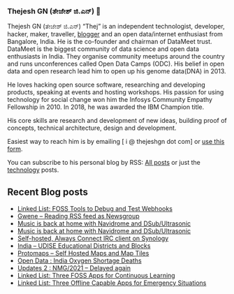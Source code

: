 ### Thejesh GN (ತೇಜೇಶ್ ಜಿ.ಎನ್) 👋

Thejesh GN (ತೇಜೇಶ್ ಜಿ.ಎನ್) “Thej” is an independent technologist, developer, hacker, maker, traveller, [blogger](https://thejeshgn.com/) and an open data/internet enthusiast from Bangalore, India. He is the co-founder and chairman of DataMeet trust. DataMeet is the biggest community of data science and open data enthusiasts in India. They organise community meetups around the country and runs unconferences called Open Data Camps (ODC). His belief in open data and open research lead him to open up his genome data(DNA) in 2013.

He loves hacking open source software, researching and developing products, speaking at events and hosting workshops. His passion for using technology for social change won him the Infosys Community Empathy Fellowship in 2010. In 2018, he was awarded the IBM Champion title.

His core skills are research and development of new ideas, building proof of concepts, technical architecture, design and development.

Easiest way to reach him is by emailing [ i @ thejeshgn dot com] or [use this form](https://thejeshgn.com/contact/).

You can subscribe to his personal blog by RSS: [All posts](https://thejeshgn.com/feed) or just the [technology](https://thejeshgn.com/category/technology/feed/) posts.

## Recent Blog posts
<!-- BLOG-POST-LIST:START -->
- [Linked List: FOSS Tools to Debug and Test Webhooks](https://thejeshgn.com/2021/07/30/linked-list-foss-tools-to-debug-and-test-webhooks/)
- [Gwene – Reading RSS feed as Newsgroup](https://thejeshgn.com/2021/07/16/gwene-reading-rss-feed-as-newsgroup/)
- [Music is back at home with Navidrome and DSub/Ultrasonic](https://thejeshgn.com/2021/07/05/music-is-back-at-home-with-navidrome-and-dsub-ultrasonic/)
- [Music is back at home with Navidrome and DSub/Ultrasonic](https://thejeshgn.com/2021/07/05/music-is-back-at-home-with-navidrome-and-dsub-ultrasonic/)
- [Self-hosted, Always Connect IRC client on Synology](https://thejeshgn.com/2021/06/04/self-hosted-always-connect-irc-client-on-synology/)
- [India – UDISE Educational Districts and Blocks](https://thejeshgn.com/2021/05/26/india-udise-educational-districts-and-blocks/)
- [Protomaps – Self Hosted Maps and Map Tiles](https://thejeshgn.com/2021/05/25/protomaps-self-hosted-maps-and-map-tiles/)
- [Open Data : India Oxygen Shortage Deaths](https://thejeshgn.com/2021/05/18/open-data-india-oxygen-shortage-deaths/)
- [Updates 2 : NMG/2021 – Delayed again](https://thejeshgn.com/2021/05/14/updates-2-nmg-2021-delayed-again/)
- [Linked List: Three FOSS Apps for Continuous Learning](https://thejeshgn.com/2021/05/12/linked-list-three-foss-apps-for-continuous-learning/)
- [Linked List: Three Offline Capable Apps for Emergency Situations](https://thejeshgn.com/2021/05/04/linked-list-three-offline-capable-apps-for-emergency-situations/)
<!-- BLOG-POST-LIST:END -->
